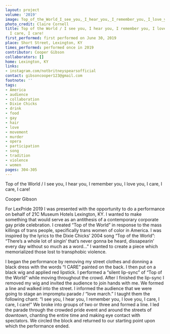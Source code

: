 ```yaml
---
layout: project
volume: '2019'
image: Top_of_the_World_I_see_you,_I_hear_you,_I_remember_you,_I_love_you,_I_care,_I_care,_I_care!.png
photo_credit: Claire Cornell
title: Top of the World / I see you, I hear you, I remember you, I love you, I care,
  I care, I care!
first_performed: first performed on June 30, 2019
place: Short Street, Lexington, KY
times_performed: performed once in 2019
contributor: Cooper Gibson
collaborators: []
home: Lexington, KY
links:
- instagram.com/notbritneyspearsofficial
contact: gibsoncooper123@gmail.com
footnote: ''
tags:
- America
- audience
- collaboration
- Dixie Chicks
- drink
- food
- gay
- hair
- love
- movement
- murder
- opera
- participation
- song
- tradition
- violence
- women
pages: 304-305
---
```


Top of the World / I see you, I hear you, I remember you, I love you, I care, I care, I care!

Cooper Gibson

For LexPride 2019 I was presented with the opportunity to do a performance on behalf of 21C Museum Hotels Lexington, KY. I wanted to make something that would serve as an antithesis of a contemporary corporate gay pride celebration. I created “Top of the World” in response to the mass killings of trans people, specifically trans women of color in America. I was inspired by the lyrics to the Dixie Chicks’ 2004 song “Top of the World”: “There’s a whole lot of singin’ that’s never gonna be heard, dissapearin’ every day without so much as a word…” I wanted to create a piece which memorialized those lost to transphobic violence.

I began the performance by removing my street clothes and donning a black dress with the words “I CARE” painted on the back. I then put on a black wig and applied red lipstick. I performed a “silent lip-sync” of “Top of the World” while moving throughout the crowd. After I finished the lip-sync I removed my wig and invited the audience to join hands with me. We formed a line and walked into the street. I informed the audience that we were going to stage an impromptu parade / “love march.” I taught them the following chant: “I see you, I hear you, I remember you, I love you, I care, I care, I care!” We broke into groups of two or three and formed a line. I led the parade through the crowded pride event and around the streets of downtown, chanting the entire time and making eye contact with spectators. We circled the block and returned to our starting point upon which the performance ended.
